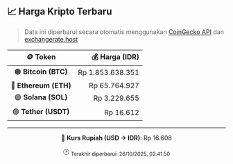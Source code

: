

<!-- HARGA_KRIPTO -->
## 📈 Harga Kripto Terbaru

> Data ini diperbarui secara otomatis menggunakan [CoinGecko API](https://www.coingecko.com/) dan [exchangerate.host](https://exchangerate.host/)

<div align="center">

| 🪙 Token | 💰 Harga (IDR) |
|:------:|---------------:|
| 🟠 **Bitcoin (BTC)**   | Rp 1.853.638.351 |
| 🔵 **Ethereum (ETH)**  | Rp 65.764.927 |
| 🟣 **Solana (SOL)**    | Rp 3.229.655 |
| 🟢 **Tether (USDT)**   | Rp 16.612 |

---

💱 **Kurs Rupiah (USD → IDR)**: Rp 16.608

🕒 <sub>Terakhir diperbarui: 26/10/2025, 02.41.50</sub>

</div>
<!-- /HARGA_KRIPTO -->